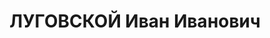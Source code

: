---
title: ЛУГОВСКОЙ Иван Иванович
description: председатель горисполкома г.Иваново декабрь 1928 — 1 сентября 1931
---